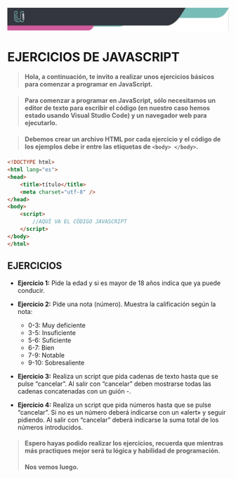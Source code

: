 ![Banner](imagenes/banner.png)

# EJERCICIOS DE JAVASCRIPT

>#### Hola, a continuación, te invito a realizar unos ejercicios básicos para comenzar a programar en JavaScript.

>#### Para comenzar a programar en JavaScript, sólo necesitamos un editor de texto para escribir el código (en nuestro caso hemos estado usando Visual Studio Code) y un navegador web para ejecutarlo. 

>#### Debemos crear un archivo HTML por cada ejercicio y el código de los ejemplos debe ir entre las etiquetas de `<body> </body>`.


``````html
<!DOCTYPE html>
<html lang="es">
<head>
	<title>título</title>
	<meta charset="utf-8" />
</head>
<body>
	<script>
		//AQUÍ VA EL CÓDIGO JAVASCRIPT
	</script>
</body>
</html>

``````

## EJERCICIOS

- **Ejercicio 1:** Pide la edad y si es mayor de 18 años indica que ya puede conducir.

- **Ejercicio 2:** Pide una nota (número). Muestra la calificación según la nota:
  -   0-3: Muy deficiente
  -   3-5: Insuficiente
  -   5-6: Suficiente
  -   6-7: Bien
  -   7-9: Notable
  -   9-10: Sobresaliente

- **Ejercicio 3:** Realiza un script que pida cadenas de texto hasta que se pulse “cancelar”. Al salir con “cancelar” deben mostrarse todas las cadenas concatenadas con un guión -.

- **Ejercicio 4:** Realiza un script que pida números hasta que se pulse “cancelar”. Si no es un número deberá indicarse con un «alert» y seguir pidiendo. Al salir con “cancelar” deberá indicarse la suma total de los números introducidos.

>#### Espero hayas podido realizar los ejercicios, recuerda que mientras más practiques mejor será tu lógica y habilidad de programación.
>#### Nos vemos luego.

   
